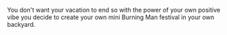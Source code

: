 You don't want your vacation to end so with the power of your own positive vibe you decide to create your own mini Burning Man festival in your own backyard.

